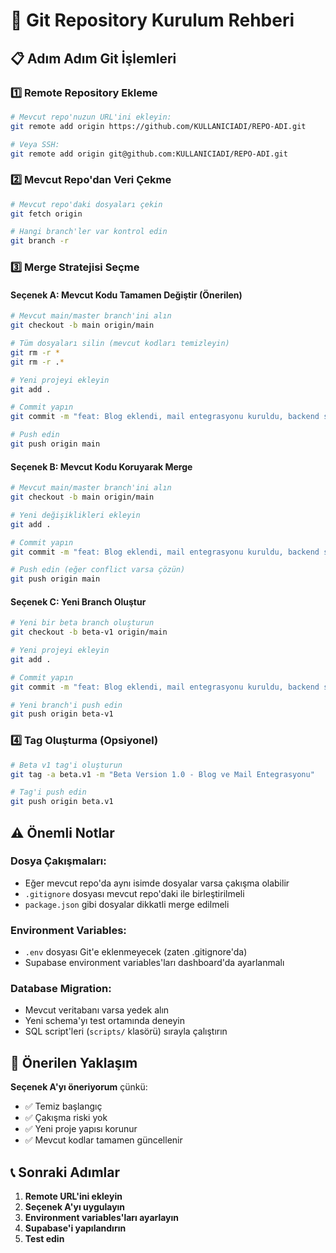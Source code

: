 # 🚀 Git Repository Kurulum Rehberi

## 📋 Adım Adım Git İşlemleri

### 1️⃣ Remote Repository Ekleme
```bash
# Mevcut repo'nuzun URL'ini ekleyin:
git remote add origin https://github.com/KULLANICIADI/REPO-ADI.git

# Veya SSH:
git remote add origin git@github.com:KULLANICIADI/REPO-ADI.git
```

### 2️⃣ Mevcut Repo'dan Veri Çekme
```bash
# Mevcut repo'daki dosyaları çekin
git fetch origin

# Hangi branch'ler var kontrol edin
git branch -r
```

### 3️⃣ Merge Stratejisi Seçme

#### **Seçenek A: Mevcut Kodu Tamamen Değiştir (Önerilen)**
```bash
# Mevcut main/master branch'ini alın
git checkout -b main origin/main

# Tüm dosyaları silin (mevcut kodları temizleyin)
git rm -r *
git rm -r .*

# Yeni projeyi ekleyin
git add .

# Commit yapın
git commit -m "feat: Blog eklendi, mail entegrasyonu kuruldu, backend supabase ile sağlandı - beta.v1"

# Push edin
git push origin main
```

#### **Seçenek B: Mevcut Kodu Koruyarak Merge**
```bash
# Mevcut main/master branch'ini alın
git checkout -b main origin/main

# Yeni değişiklikleri ekleyin
git add .

# Commit yapın
git commit -m "feat: Blog eklendi, mail entegrasyonu kuruldu, backend supabase ile sağlandı - beta.v1"

# Push edin (eğer conflict varsa çözün)
git push origin main
```

#### **Seçenek C: Yeni Branch Oluştur**
```bash
# Yeni bir beta branch oluşturun
git checkout -b beta-v1 origin/main

# Yeni projeyi ekleyin
git add .

# Commit yapın
git commit -m "feat: Blog eklendi, mail entegrasyonu kuruldu, backend supabase ile sağlandı - beta.v1"

# Yeni branch'i push edin
git push origin beta-v1
```

### 4️⃣ Tag Oluşturma (Opsiyonel)
```bash
# Beta v1 tag'i oluşturun
git tag -a beta.v1 -m "Beta Version 1.0 - Blog ve Mail Entegrasyonu"

# Tag'i push edin
git push origin beta.v1
```

## ⚠️ Önemli Notlar

### **Dosya Çakışmaları:**
- Eğer mevcut repo'da aynı isimde dosyalar varsa çakışma olabilir
- `.gitignore` dosyası mevcut repo'daki ile birleştirilmeli
- `package.json` gibi dosyalar dikkatli merge edilmeli

### **Environment Variables:**
- `.env` dosyası Git'e eklenmeyecek (zaten .gitignore'da)
- Supabase environment variables'ları dashboard'da ayarlanmalı

### **Database Migration:**
- Mevcut veritabanı varsa yedek alın
- Yeni schema'yı test ortamında deneyin
- SQL script'leri (`scripts/` klasörü) sırayla çalıştırın

## 🎯 Önerilen Yaklaşım

**Seçenek A'yı öneriyorum** çünkü:
- ✅ Temiz başlangıç
- ✅ Çakışma riski yok
- ✅ Yeni proje yapısı korunur
- ✅ Mevcut kodlar tamamen güncellenir

## 📞 Sonraki Adımlar

1. **Remote URL'ini ekleyin**
2. **Seçenek A'yı uygulayın**
3. **Environment variables'ları ayarlayın**
4. **Supabase'i yapılandırın**
5. **Test edin**
